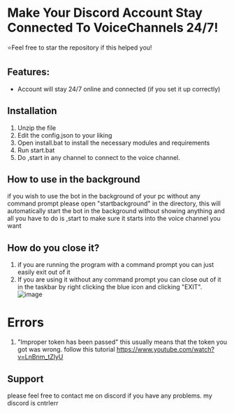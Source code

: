 # Make Your Discord Account Stay Connected To VoiceChannels 24/7!
⭐Feel free to star the repository if this helped you!

## Features:
- Account will stay 24/7 online and connected (if you set it up correctly)


## Installation
1. Unzip the file
2. Edit the config.json to your liking
3. Open install.bat to install the necessary modules and requirements
4. Run start.bat
5. Do ,start in any channel to connect to the voice channel.

## How to use in the background
if you wish to use the bot in the background of your pc without any command prompt please open "startbackground" in the directory, this will automatically start the bot in the background without showing anything and all you have to do is ,start to make sure it starts into the voice channel you want

## How do you close it?
1. if you are running the program with a command prompt you can just easily exit out of it
2. If you are using it without any command prompt you can close out of it in the taskbar by right clicking the blue icon and clicking "EXIT". ![image](https://github.com/user-attachments/assets/a2a89d81-451d-4f3f-9b91-ba216b63354d)


# Errors
1. "Improper token has been passed" this usually means that the token you got was wrong. follow this tutorial https://www.youtube.com/watch?v=LnBnm_tZlyU



## Support
please feel free to contact me on discord if you have any problems. my discord is cntrlerr
